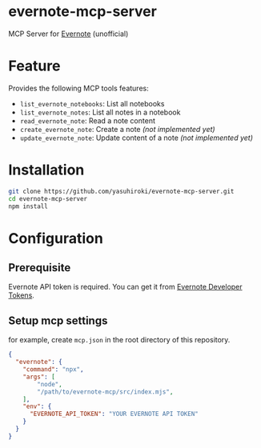 # evernote-mcp-server

MCP Server for [Evernote](https://evernote.com) (unofficial)

# Feature

Provides the following MCP tools features:

- `list_evernote_notebooks`: List all notebooks
- `list_evernote_notes`: List all notes in a notebook
- `read_evernote_note`: Read a note content
- `create_evernote_note`: Create a note _(not implemented yet)_
- `update_evernote_note`: Update content of a note _(not implemented yet)_

# Installation

```bash
git clone https://github.com/yasuhiroki/evernote-mcp-server.git
cd evernote-mcp-server
npm install
```

# Configuration

## Prerequisite

Evernote API token is required. You can get it from [Evernote Developer Tokens](https://dev.evernote.com/doc/articles/dev_tokens.php).

## Setup mcp settings

for example, create `mcp.json` in the root directory of this repository.

```json
{
  "evernote": {
    "command": "npx",
    "args": [
        "node",
        "/path/to/evernote-mcp/src/index.mjs",
    ],
    "env": {
      "EVERNOTE_API_TOKEN": "YOUR EVERNOTE API TOKEN"
    }
  }
}
